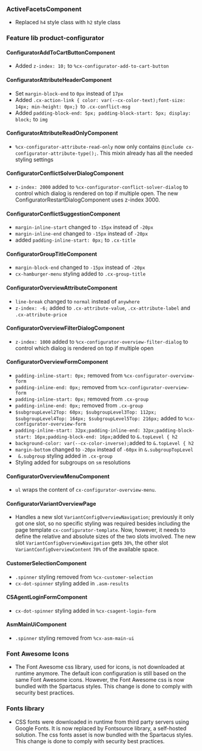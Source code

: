 <!--
  This file contains styling breaking changes.
-->
### ActiveFacetsComponent

- Replaced `h4` style class with `h2` style class

### Feature lib product-configurator 

#### ConfiguratorAddToCartButtonComponent

- Added `z-index: 10;` to `%cx-configurator-add-to-cart-button`

#### ConfiguratorAttributeHeaderComponent

- Set `margin-block-end` to `0px` instead of `17px`
- Added `.cx-action-link { color: var(--cx-color-text);font-size: 14px; min-height: 0px;} `to `.cx-conflict-msg `
- Added `padding-block-end: 5px; padding-block-start: 5px; display: block;` to `img`

#### ConfiguratorAttributeReadOnlyComponent

- `%cx-configurator-attribute-read-only` now only contains `@include cx-configurator-attribute-type();`. This mixin already has all
  the needed styling settings

#### ConfiguratorConflictSolverDialogComponent

- `z-index: 2000` added to `%cx-configurator-conflict-solver-dialog` to control which dialog is rendered on top if multiple open. The new ConfiguratorRestartDialogComponent uses z-index 3000.

#### ConfiguratorConflictSuggestionComponent

- `margin-inline-start` changed to `-15px` instead of `-20px`
- `margin-inline-end` changed to `-15px` instead of `-20px`
- added `padding-inline-start: 0px;` to `.cx-title`

#### ConfiguratorGroupTitleComponent

- `margin-block-end` changed to `-15px` instead of `-20px`
- `cx-hamburger-menu` styling added to `.cx-group-title`

#### ConfiguratorOverviewAttributeComponent

- `line-break` changed to `normal` instead of `anywhere`
- `z-index: -6;` added to `.cx-attribute-value`, `.cx-attribute-label` and `.cx-attribute-price`

#### ConfiguratorOverviewFilterDialogComponent

- `z-index: 1000` added to `%cx-configurator-overview-filter-dialog` to control which dialog is rendered on top if multiple open

#### ConfiguratorOverviewFormComponent

- `padding-inline-start: 0px;` removed from `%cx-configurator-overview-form`
- `padding-inline-end: 0px;` removed from `%cx-configurator-overview-form` 
- `padding-inline-start: 0px;` removed from `.cx-group`
- `padding-inline-end: 0px;` removed from `.cx-group` 
- `$subgroupLevel2Top: 60px; $subgroupLevel3Top: 112px; $subgroupLevel4Top: 164px; $subgroupLevel5Top: 216px;` added to `%cx-configurator-overview-form`
- `padding-inline-start: 32px;padding-inline-end: 32px;padding-block-start: 16px;padding-block-end: 16px;`added to `&.topLevel { h2`
- `background-color: var(--cx-color-inverse);`added to `&.topLevel { h2`
- `margin-bottom` changed to `-20px` instead of `-60px` in `&.subgroupTopLevel`
- ` &.subgroup` styling added in `.cx-group`
- Styling added for subgroups on `sm` resolutions

#### ConfiguratorOverviewMenuComponent

- `ul` wraps the content of `cx-configurator-overview-menu`.

#### ConfiguratorVariantOverviewPage

- Handles a new slot `VariantConfigOverviewNavigation`; previously it only got one slot, so no specific styling was required besides
  including the page template `cx-configurator-template`. 
  Now, however, it needs to define the relative and absolute sizes of the two slots involved. The new slot `VariantConfigOverviewNavigation` gets
  `30%`, the other slot `VariantConfigOverviewContent` `70%` of the available space.
 
#### CustomerSelectionComponent

- `.spinner` styling removed from `%cx-customer-selection`
- `cx-dot-spinner` styling added in `.asm-results`

#### CSAgentLoginFormComponent

- `cx-dot-spinner` styling added in `%cx-csagent-login-form`

#### AsmMainUiComponent

- `.spinner` styling removed from `%cx-asm-main-ui`

### Font Awesome Icons

- The Font Awesome css library, used for icons, is not downloaded at runtime anymore.  The default icon configuration is still based on the same Font Awesome icons.  However, the Font Awesome css is now bundled with the Spartacus styles.  This change is done to comply with security best practices.

### Fonts library

- CSS fonts were downloaded in runtime from third party servers using Google Fonts. It is now replaced by Fontsource library, a self-hosted solution. The css fonts asset is now bundled with the Spartacus styles. This change is done to comply with security best practices.
